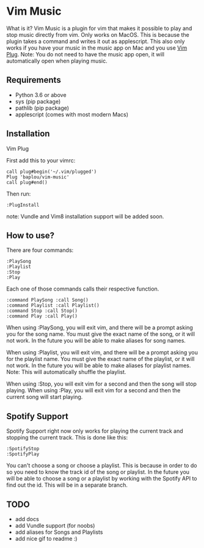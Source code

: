 # Vim Music
What is it? Vim Music is a plugin for vim that makes it possible to play and stop music directly from vim.
Only works on MacOS. This is because the plugin takes a command and writes it out as applescript. This also
only works if you have your music in the music app on Mac and you use [Vim Plug](https://github.com/junegunn/vim-plug). Note: You do not need to have the music app open, it will automatically open when playing music.

## Requirements
* Python 3.6 or above
* sys (pip package)
* pathlib (pip package)
* applescript (comes with most modern Macs)

## Installation
Vim Plug

First add this to your vimrc:
```
call plug#begin('~/.vim/plugged')
Plug 'baplou/vim-music'
call plug#end()
```

Then run:
```
:PlugInstall
```

note: Vundle and Vim8 installation support will be added soon.

## How to use?
There are four commands:
```
:PlaySong
:Playlist
:Stop
:Play
```

Each one of those commands calls their respective function.
```vim
:command PlaySong :call Song()
:command Playlist :call Playlist()
:command Stop :call Stop()
:command Play :call Play()
```

When using :PlaySong, you will exit vim, and there will be a prompt asking you for the song name.
You must give the exact name of the song, or it will not work. In the future you will be able to 
make aliases for song names.

When using :Playlist, you will exit vim, and there will be a prompt asking you for the playlist name.
You must give the exact name of the playlist, or it will not work. In the future you will be able to 
make aliases for playlist names. Note: This will automatically shuffle the playlist.

When using :Stop, you will exit vim for a second and then the song will stop playing.
When using :Play, you will exit vim for a second and then the current song will start playing.

## Spotify Support
Spotify Support right now only works for playing the current track and stopping the 
current track. This is done like this:
```
:SpotifyStop
:SpotifyPlay
```

You can't choose a song or choose a playlist. This is because in order to do so
you need to know the track id of the song or playlist. In the future you will be able to
choose a song or a playlist by working with the Spotify API to find out the id. This will
be in a separate branch.

TODO
----
* add docs
* add Vundle support (for noobs)
* add aliases for Songs and Playlists
* add nice gif to readme :)
